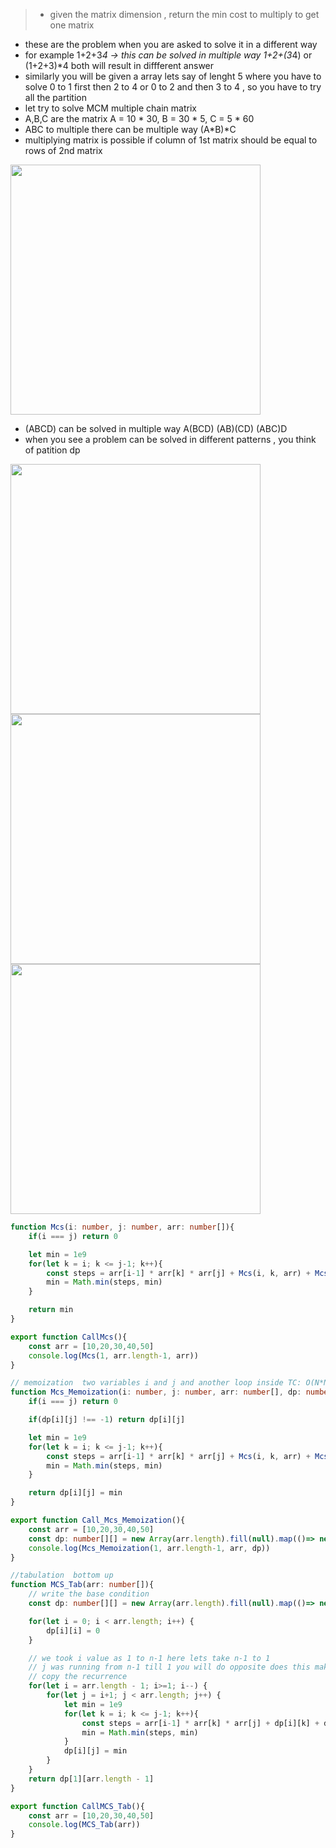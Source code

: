 > - given the matrix dimension , return the min cost to multiply to get one matrix

- these are the problem when you are asked to solve it in a different way
- for example 1+2+3*4 -> this can be solved in multiple way 1+2+(3*4) or (1+2+3)*4 both will result in diffferent answer
- similarly you will be given a array lets say of lenght 5 where you have to solve 0 to 1 first then 2 to 4 or 0 to 2 and then 3 to 4 , so you have to try all the partition
- let try to solve MCM multiple chain matrix
- A,B,C are the matrix A = 10 * 30, B = 30 * 5, C = 5 * 60  
- ABC to multiple there can be multiple way (A*B)*C
- multiplying matrix is possible if column of 1st matrix should be equal to rows of 2nd matrix


<img src="https://github.com/user-attachments/assets/5b01304b-33e1-48d0-8d90-577052b1164f" height=400 width=400>


- (ABCD) can be solved in multiple way A(BCD) (AB)(CD) (ABC)D
- when you see a problem can be solved in different patterns , you think of patition dp
 

<img src="https://github.com/user-attachments/assets/a655e4fa-3f93-41a9-ac57-7474d64f52bf" height=400 width=400>

<img src="https://github.com/user-attachments/assets/ab567a13-f026-4c20-aff0-0e66c3540d9c" height=400 width=400>

<img src="https://github.com/user-attachments/assets/9d222afe-15cc-4aab-9a93-dbec4b25ad51" height=400 width=400>



```ts
function Mcs(i: number, j: number, arr: number[]){
    if(i === j) return 0

    let min = 1e9
    for(let k = i; k <= j-1; k++){
        const steps = arr[i-1] * arr[k] * arr[j] + Mcs(i, k, arr) + Mcs(k+1, j, arr) 
        min = Math.min(steps, min)
    }

    return min
}

export function CallMcs(){
    const arr = [10,20,30,40,50]
    console.log(Mcs(1, arr.length-1, arr))
}

// memoization  two variables i and j and another loop inside TC: O(N*N)*N SC: O(N^2) + O(N) is stackspace
function Mcs_Memoization(i: number, j: number, arr: number[], dp: number[][]){
    if(i === j) return 0

    if(dp[i][j] !== -1) return dp[i][j]

    let min = 1e9
    for(let k = i; k <= j-1; k++){
        const steps = arr[i-1] * arr[k] * arr[j] + Mcs(i, k, arr) + Mcs(k+1, j, arr) 
        min = Math.min(steps, min)
    }

    return dp[i][j] = min
}

export function Call_Mcs_Memoization(){
    const arr = [10,20,30,40,50] 
    const dp: number[][] = new Array(arr.length).fill(null).map(()=> new Array(arr.length).fill(-1))
    console.log(Mcs_Memoization(1, arr.length-1, arr, dp))
}

//tabulation  bottom up 
function MCS_Tab(arr: number[]){
    // write the base condition
    const dp: number[][] = new Array(arr.length).fill(null).map(()=> new Array(arr.length).fill(0))

    for(let i = 0; i < arr.length; i++) {
        dp[i][i] = 0
    }

    // we took i value as 1 to n-1 here lets take n-1 to 1
    // j was running from n-1 till 1 you will do opposite does this make sense i is always on left of j so practically j will be i+1
    // copy the recurrence
    for(let i = arr.length - 1; i>=1; i--) {
        for(let j = i+1; j < arr.length; j++) {
            let min = 1e9
            for(let k = i; k <= j-1; k++){
                const steps = arr[i-1] * arr[k] * arr[j] + dp[i][k] + dp[k+1][j] 
                min = Math.min(steps, min)
            }
            dp[i][j] = min
        }
    }
    return dp[1][arr.length - 1]
}

export function CallMCS_Tab(){
    const arr = [10,20,30,40,50] 
    console.log(MCS_Tab(arr))
}

```
